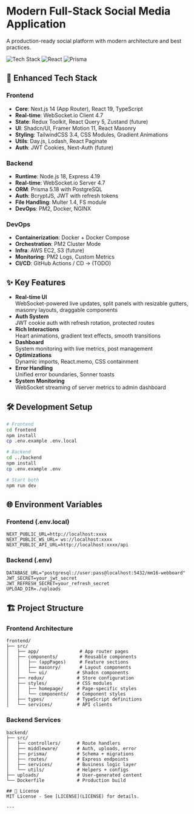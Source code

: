 # Modern Full-Stack Social Media Application

A production-ready social platform with modern architecture and best practices.

![Tech Stack](https://img.shields.io/badge/Next.js-14.2.3-black?logo=next.js)
![React](https://img.shields.io/badge/React-19.0.0-blue?logo=react)
![Prisma](https://img.shields.io/badge/Prisma-5.18.0-2D3748?logo=prisma)

## 🚀 Enhanced Tech Stack

### Frontend
- **Core**: Next.js 14 (App Router), React 19, TypeScript
- **Real-time**: WebSocket.io Client 4.7
- **State**: Redux Toolkit, React Query 5, Zustand (future)
- **UI**: Shadcn/UI, Framer Motion 11, React Masonry
- **Styling**: TailwindCSS 3.4, CSS Modules, Gradient Animations
- **Utils**: Day.js, Lodash, React Paginate
- **Auth**: JWT Cookies, Next-Auth (future)

### Backend
- **Runtime**: Node.js 18, Express 4.19
- **Real-time**: WebSocket.io Server 4.7
- **ORM**: Prisma 5.18 with PostgreSQL
- **Auth**: BcryptJS, JWT with refresh tokens
- **File Handling**: Multer 1.4, FS module
- **DevOps**: PM2, Docker, NGINX

### DevOps
- **Containerization**: Docker + Docker Compose
- **Orchestration**: PM2 Cluster Mode
- **Infra**: AWS EC2, S3 (future)
- **Monitoring**: PM2 Logs, Custom Metrics
- **CI/CD**: GitHub Actions / CD -> (TODO)

## ✨ Key Features
- **Real-time UI**  
  WebSocket-powered live updates, split panels with resizable gutters, masonry layouts, draggable components
- **Auth System**  
  JWT cookie auth with refresh rotation, protected routes
- **Rich Interactions**  
  Heart animations, gradient text effects, smooth transitions
- **Dashboard**  
  System monitoring with live metrics, post management
- **Optimizations**  
  Dynamic imports, React.memo, CSS containment
- **Error Handling**  
  Unified error boundaries, Sonner toasts
- **System Monitoring**  
  WebSocket streaming of server metrics to admin dashboard

## 🛠️ Development Setup

```bash
# Frontend
cd frontend
npm install
cp .env.example .env.local

# Backend
cd ../backend
npm install
cp .env.example .env

# Start both
npm run dev
```

## 🌐 Environment Variables

### Frontend (.env.local)
```env
NEXT_PUBLIC_URL=http://localhost:xxxx
NEXT_PUBLIC_WS_URL= ws://localhost:xxxx
NEXT_PUBLIC_API_URL=http://localhost:xxxx/api
```

### Backend (.env)
```env
DATABASE_URL="postgresql://user:pass@localhost:5432/mm16-webboard"
JWT_SECRET=your_jwt_secret
JWT_REFRESH_SECRET=your_refresh_secret
UPLOAD_DIR=./uploads
```

## 🏗️ Project Structure

### Frontend Architecture
```
frontend/
├── src/
│   ├── app/               # App router pages
│   ├── components/        # Reusable components
│   │   ├── (appPages)     # Feature sections
│   │   ├── masonry/       # Layout components
│   │   └── ui/           # Shadcn components
│   ├── redux/            # Store configuration
│   ├── styles/           # CSS modules
│   │   ├── homepage/     # Page-specific styles
│   │   └── components/   # Component styles
│   ├── types/            # TypeScript definitions
│   └── services/         # API clients
```

### Backend Services
```
backend/
├── src/
│   ├── controllers/      # Route handlers
│   ├── middleware/       # Auth, uploads, error
│   ├── prisma/           # Schema + migrations
│   ├── routes/           # Express endpoints
│   ├── services/         # Business logic layer
│   └── utils/            # Helpers + configs
├── uploads/              # User-generated content
└── Dockerfile            # Production build

## 📜 License
MIT License - See [LICENSE](LICENSE) for details.

---
